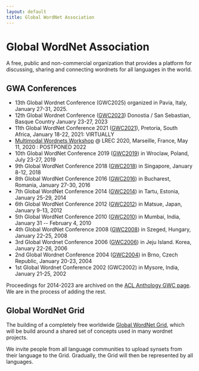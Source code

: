 ```yaml
---
layout: default
title: Global WordNet Association
---
```


# Global WordNet Association

A free, public and non-commercial organization that provides a
platform for discussing, sharing and connecting wordnets for all
languages in the world.

## GWA Conferences

* 13th Global Wordnet Conference (GWC2025) organized in Pavia, Italy, January 27-31, 2025.
* 12th Global Wordnet Conference ([GWC2023](https://hitz.eus/gwc2023)) Donostia / San Sebastian, Basque Country January 23-27, 2023
* 11th Global WordNet Conference 2021 ([GWC2021](https://www.globalwordnet.co.za/)), Pretoria, South Africa, January 18-22, 2021: VIRTUALLY
* [Multimodal Wordnets Workshop](http://hitz.eus/multimodalwordnets2020/) @ LREC 2020, Marseille, France, May 11, 2020 : POSTPONED 2022
* 10th Global WordNet Conference 2019 ([GWC2019](https://gwc2019.clarin-pl.eu)) in Wroclaw, Poland, July 23-27, 2019
* 9th Global WordNet Conference 2018 ([GWC2018](https://bond-lab.github.io/2018-gwc/)) in Singapore, January 8-12, 2018
* 8th Global WordNet Conference 2016 ([GWC2016](http://gwc2016.racai.ro)) in Bucharest, Romania, January 27-30, 2016
* 7th Global WordNet Conference 2014 ([GWC2014](http://gwc2014.ut.ee/)) in Tartu, Estonia, January 25-29, 2014
* 6th Global WordNet Conference 2012 ([GWC2012](http://lang.cs.tut.ac.jp/conference/gwc2012/)) in Matsue, Japan, January 9-13, 2012
* 5th Global WordNet Conference 2010 ([GWC2010](http://www.globalwordnet-iitb2010.in/)) in Mumbai, India, January 31 -- February 4, 2010
* 4th Global WordNet Conference 2008 ([GWC2008](http://www.inf.u-szeged.hu/projectdirs/gwc2008/)) in Szeged, Hungary, January 22-25, 2008
* 3rd Global Wordnet Conference 2006 ([GWC2006](http://semanticweb.kaist.ac.kr/conference/gwc/abstracts.html)) in Jeju Island. Korea, January 22-26, 2006
* 2nd Global Wordnet Conference 2004 ([GWC2004](http://www.fi.muni.cz/gwc2004/)) in Brno, Czech Republic, January 20-23, 2004
* 1st Global Wordnet Conference 2002 (GWC2002) in Mysore, India, January 21-25, 2002

Proceedings for 2014-2023 are archived on the [ACL Anthology GWC page](https://aclanthology.org/venues/gwc/).  We are in the process of adding the rest.

## Global WordNet Grid

The building of a completely free worldwide [Global WordNet
Grid](/resources/global-wordnet-grid), which
will be build around a shared set of concepts used in many wordnet
projects.

We invite people from all language communities to upload synsets from
their language to the Grid. Gradually, the Grid will then be represented
by all languages.

